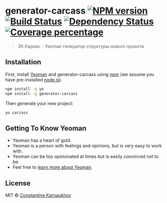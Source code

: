 # generator-carcass [![NPM version][npm-image]][npm-url] [![Build Status][travis-image]][travis-url] [![Dependency Status][daviddm-image]][daviddm-url] [![Coverage percentage][coveralls-image]][coveralls-url]
> ЗК.Каркас - Yeoman генератор структуры нового проекта

## Installation

First, install [Yeoman](http://yeoman.io) and generator-carcass using [npm](https://www.npmjs.com/) (we assume you have pre-installed [node.js](https://nodejs.org/)).

```bash
npm install -g yo
npm install -g generator-carcass
```

Then generate your new project:

```bash
yo carcass
```

## Getting To Know Yeoman

 * Yeoman has a heart of gold.
 * Yeoman is a person with feelings and opinions, but is very easy to work with.
 * Yeoman can be too opinionated at times but is easily convinced not to be.
 * Feel free to [learn more about Yeoman](http://yeoman.io/).

## License

MIT © [Constantine Karnaukhov](https://github.com/hustlahusky)


[npm-image]: https://badge.fury.io/js/generator-carcass.svg
[npm-url]: https://npmjs.org/package/generator-carcass
[travis-image]: https://travis-ci.org/goldencodeio/carcass.svg?branch=master
[travis-url]: https://travis-ci.org/goldencodeio/carcass
[daviddm-image]: https://david-dm.org/goldencodeio/carcass.svg?theme=shields.io
[daviddm-url]: https://david-dm.org/goldencodeio/carcass
[coveralls-image]: https://coveralls.io/repos/goldencodeio/carcass/badge.svg
[coveralls-url]: https://coveralls.io/r/goldencodeio/carcass
